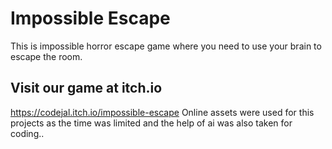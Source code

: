 # Impossible Escape
This is impossible horror escape game where you need to use your brain to escape the room.
## Visit our game at itch.io 
https://codejal.itch.io/impossible-escape
Online assets were used for this projects as the time was limited and the help of ai was also taken for coding..
